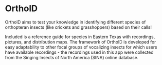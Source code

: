 # OrthoID
OrthoID aims to test your knowledge in identifying different species of orthopteran insects (like crickets and grasshoppers) based on their calls! 

Included is a reference guide for species in Eastern Texas with recordings, pictures, and distribution maps. The framework of OrthoID is developed for easy adaptability to other focal groups of vocalizing insects for which users have available recordings - the recordings used in this app were collected from the Singing Insects of North America (SINA) online database. 
